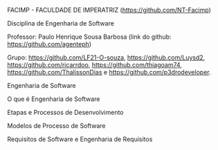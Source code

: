 FACIMP - FACULDADE DE IMPERATRIZ (https://github.com/NT-Facimp)

Disciplina de Engenharia de Software

Professor: Paulo Henrique Sousa Barbosa (link do github: https://github.com/agenteph)

Grupo: https://github.com/LF21-O-souza, https://github.com/Luysd2, https://github.com/ricarrdoo, https://github.com/thiagoam74, https://github.com/ThalissonDias e https://github.com/p3drodeveloper.

Engenharia de Software

O que é Engenharia de Software

Etapas e Processos de Desenvolvimento

Modelos de Processo de Software

Requisitos de Software e Engenharia de Requisitos
